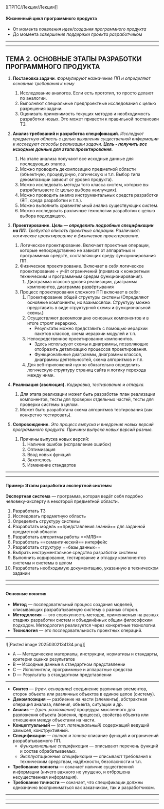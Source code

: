 
[[ТРПС/Лекции/Лекции]]

#### Жизненный цикл программного продукта
- От момента *появления идеи/создания программного продукта*
- До момента *завершения поддержки проекта разработчиком*
---
---
## ТЕМА 2. ОСНОВНЫЕ ЭТАПЫ РАЗРАБОТКИ ПРОГРАММНОГО ПРОДУКТА

1) **Постановка задачи**. *Формулируют назначение ПП и определяют основные требования к нему*
	1) Исследование аналогов. Если есть прототип, то просто делают по аналогии.
	2) Выполняют специальные предпроектные исследования с целью разрешения задачи.
	3) Оценивать применимость текущих методов и необходимость разработки новых. Это может привести к правильной постановки ТЗ.

2) **Анализ требований и разработка спецификаций**. *Исследуют предметную область с целью выявления существенной информации и исследуют способы реализации задачи. **Цель - получить все исходные данные для этапа проектирования.***
	1) На этапе анализа получают все исходные данные для последующих этапов.
	2) Можно проводить декомпозицию предметной области (объектную, процедурную, логическую и т.п. Выбор типа декомпозиции зависит от уровня продукта).
	3) Можно исследовать методы того класса систем, которые вы разрабатываете (с целью выбора наилучших).
	4) Можно проводить анализ инструментальных средств разработки (ЯП, среда разработки и т.п.).
	5) Можно выполнить сравнительный анализ существующих систем.
	6) Можно исследовать различные технологии разработки с целью выбора подходящего.

3) **Проектирование.** ***Цель — определить подробные спецификации на ПП.*** *Требуется описать проектные операции. Различают: логическое проектирование и физическое проектирование.*
	1) Логическое проектирование. Включает проектные операции, которые непосредственно не зависят от аппаратных и программных средств, составляющих среду функционирования ПП.
	2) Физическое проектирование. Включает в себя логическое проектирование + учёт ограничений (привязка к конкретным техническим и программным средам функционирования).
		1. Диаграмма классов уровня реализации, диаграмма компонентов, диаграмма развёртывания
	3) Процесс проектирования сложного ПП включает в себя:
		1. Проектирование общей структуры системы (Определяют основные компоненты, их взаимосвязи. Структуру можно представить в виде структурной схемы и функциональной схемы.)
		2. Осуществляют декомпозицию основных компонентов и в итоге строят иерархию.
			 - Результаты можно представить с помощью иерархии пакетов классов, схема иерархии модулей и т.п.
		3. Непосредственное проектирование компонентов.
			- Здесь используют схемы и диаграммы, позволяющие отобразить детализацию процессов проектирования.
			- Функциональные диаграммы, диаграммы классов, диаграммы деятельностей, схема алгоритмов и т.п.
		4. Для веб-приложений нужно обязательно определить логическую структуру страниц сайта и логику перехода между ними.

4) **Реализация (эволюция).** *Кодировка, тестирование и отладка.*
	1) Для этапа реализации может быть разработан план реализации компонентов, тесты для проверки отдельных частей, тесты для проверки системы в целом.
	2) Может быть разработана схема алгоритмов тестирования (как конкретно тестировать).

5) **Сопровождение.** *Это процесс выпуска и внедрения новых версий программного продукта. Причины выпуска новых версий разные.*
	1) Причины выпуска новых версий:
		1. Наличие ошибок (исправление ошибок)
		2. Оптимизация
		3. Ввод новых функций
		4. ~~Захотелось~~
		5. Изменение стандартов

---
---
#### Пример: Этапы разработки экспертной системы

**Экспертная система** — программа, которая ведёт себя подобно человеку-эксперту в некоторой предметной области.

1) Разработать ТЗ
2) Исследовать предметную область
3) Определить структуру системы
4) Разработать модель ==представления знаний== для заданной предметной области
5) Разработать алгоритмы работы ==МЛВ==
6) Разработать ==семантический== интерфейс
7) Разработать структуру ==базы данных==
8) Выбрать инструментальное средство разработки системы
9) Выполнить кодирование, тестирование и отладку компонентов системы и системы в целом
10) Разработать необходимую документацию, указанную в техническом задании

---
---
#### Основные понятия
- **Метод** — последовательный процесс создания моделей, описывающих разрабатываемую систему с разных сторон.
- **Методология** — это совокупность методов, применяемых на разных стадиях разработки систем и объединённых общим философским подходом. Методология реализуется через конкретные технологии.
- **Технология** — это последовательность проектных операций.
---
![[Pasted image 20250302134134.png]]
- A — Методические материалы, инструкции, нормативы и стандарты, критерии оценки результатов
- B — Исходные данные в стандартном представлении
- C — Исполнители, программные и аппаратные средства
- D — Результаты в стандартном представлении

---
- **Синтез** — *(греч. основание)* соединение различных элементов, сторон объекта или различных объектов в единое целое (систему).
- **Декомпозиция** — разбиение на части (элементы), абстрактная операция анализа, явления, объекта, ситуации и др.
- **Анализ** — *(греч. разложение)* процедура мысленного для разложения объекта (явления, процесса), свойства объекта или отношения между объектами на части.
- **Концептуальный** — *(лат. потенциальный)* содержащий ведущий замысел, конструктивный.
- **Спецификации** — *полное и точное* описание функций и ограничений разрабатываемого ПП.
	- *Функциональные спецификации* — описывают перечень функций и состав обрабатываемых.
	- *Эксплуатационные спецификации* — описывают требования к техническим средствам, надёжности, безопасности и т.п.
- **Требование полноты** — означает наличие существенной информации (ничего важного не упущено, и отброшена несущественная информация).
- **Требование точности** — означает, что спецификации должны однозначно восприниматься как заказчиком, так и разработчиком.

---
---
---